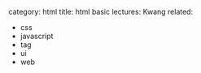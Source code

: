 category: html
title: html basic
lectures: Kwang
related:

-   css
-   javascript
-   tag
-   ui
-   web
